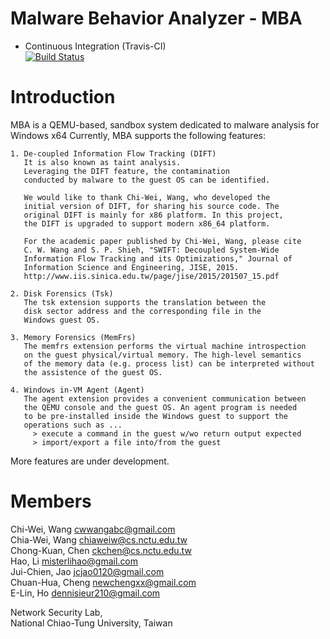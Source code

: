 # Malware Behavior Analyzer - MBA 
+ Continuous Integration (Travis-CI)  
[![Build Status](https://travis-ci.org/GlacierW/MBA.svg?branch=master)](https://travis-ci.org/GlacierW/MBA)

# Introduction
MBA is a QEMU-based, sandbox system dedicated to malware analysis for Windows x64
Currently, MBA supports the following features:

    1. De-coupled Information Flow Tracking (DIFT)
       It is also known as taint analysis.
       Leveraging the DIFT feature, the contamination 
       conducted by malware to the guest OS can be identified.

       We would like to thank Chi-Wei, Wang, who developed the 
       initial version of DIFT, for sharing his source code. The
       original DIFT is mainly for x86 platform. In this project,
       the DIFT is upgraded to support modern x86_64 platform.

       For the academic paper published by Chi-Wei, Wang, please cite
       C. W. Wang and S. P. Shieh, "SWIFT: Decoupled System-Wide 
       Information Flow Tracking and its Optimizations," Journal of 
       Information Science and Engineering, JISE, 2015.
       http://www.iis.sinica.edu.tw/page/jise/2015/201507_15.pdf

    2. Disk Forensics (Tsk)
       The tsk extension supports the translation between the
       disk sector address and the corresponding file in the
       Windows guest OS.

    3. Memory Forensics (MemFrs)
       The memfrs extension performs the virtual machine introspection
       on the guest physical/virtual memory. The high-level semantics
       of the memory data (e.g. process list) can be interpreted without
       the assistence of the guest OS. 

    4. Windows in-VM Agent (Agent)
       The agent extension provides a convenient communication between 
       the QEMU console and the guest OS. An agent program is needed 
       to be pre-installed inside the Windows guest to support the 
       operations such as ...
         > execute a command in the guest w/wo return output expected
         > import/export a file into/from the guest

More features are under development.


# Members
Chi-Wei, Wang       cwwangabc@gmail.com  
Chia-Wei, Wang      chiaweiw@cs.nctu.edu.tw  
Chong-Kuan, Chen    ckchen@cs.nctu.edu.tw  
Hao, Li             misterlihao@gmail.com  
Jui-Chien, Jao      jcjao0120@gmail.com  
Chuan-Hua, Cheng    newchengxx@gmail.com  
E-Lin, Ho           dennisieur210@gmail.com  

Network Security Lab,  
National Chiao-Tung University, Taiwan
